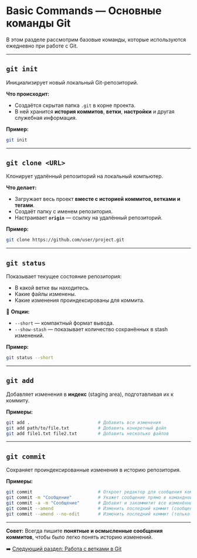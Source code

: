 # Basic Commands — Основные команды Git

В этом разделе рассмотрим базовые команды, которые используются ежедневно при работе с Git.

---

## **`git init`**
Инициализирует новый локальный Git-репозиторий.

**Что происходит:**
- Создаётся скрытая папка `.git` в корне проекта.
- В ней хранится **история коммитов**, **ветки**, **настройки** и другая служебная информация.

**Пример:**
```bash
git init
```

---

## **`git clone <URL>`**
Клонирует удалённый репозиторий на локальный компьютер.

**Что делает:**
- Загружает весь проект **вместе с историей коммитов, ветками и тегами**.
- Создаёт папку с именем репозитория.
- Настраивает **`origin`** — ссылку на удалённый репозиторий.

**Пример:**
```bash
git clone https://github.com/user/project.git
```

---

## **`git status`**
Показывает текущее состояние репозитория:
- В какой ветке вы находитесь.
- Какие файлы изменены.
- Какие изменения проиндексированы для коммита.

🔹 **Опции:**
- `--short` — компактный формат вывода.
- `--show-stash` — показывает количество сохранённых в stаsh изменений.

**Пример:**
```bash
git status --short
```

---

## **`git add`**
Добавляет изменения в **индекс** (staging area), подготавливая их к коммиту.

**Примеры:**
```bash
git add .                          # Добавить все изменения
git add path/to/file.txt           # Добавить конкретный файл
git add file1.txt file2.txt        # Добавить несколько файлов
```

---

## **`git commit`**
Сохраняет проиндексированные изменения в историю репозитория.

**Примеры:**
```bash
git commit                         # Откроет редактор для сообщения коммита
git commit -m "Сообщение"          # Укажет сообщение прямо в командной строке
git commit -a -m "Сообщение"       # Добавит и закоммитит все изменённые отслеживаемые файлы
git commit --amend                 # Изменить последний коммит (сообщение и/или файлы)
git commit --amend --no-edit       # Изменить последний коммит (только файлы)
```

---

**Совет:** Всегда пишите **понятные и осмысленные сообщения коммитов**, чтобы было легко понять историю изменений.

➡️ [Следующий раздел: Работа с ветками в Git](04-branching.md)
